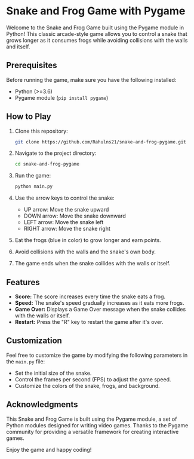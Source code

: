 # Snake and Frog Game with Pygame

Welcome to the Snake and Frog Game built using the Pygame module in Python! This classic arcade-style game allows you to control a snake that grows longer as it consumes frogs while avoiding collisions with the walls and itself.

## Prerequisites

Before running the game, make sure you have the following installed:

- Python (>=3.6)
- Pygame module (`pip install pygame`)

## How to Play

1. Clone this repository:

    ```bash
    git clone https://github.com/Rahulns21/snake-and-frog-pygame.git
    ```

2. Navigate to the project directory:

    ```bash
    cd snake-and-frog-pygame
    ```

3. Run the game:

    ```bash
    python main.py
    ```

4. Use the arrow keys to control the snake:
   - UP arrow: Move the snake upward
   - DOWN arrow: Move the snake downward
   - LEFT arrow: Move the snake left
   - RIGHT arrow: Move the snake right

5. Eat the frogs (blue in color) to grow longer and earn points.

6. Avoid collisions with the walls and the snake's own body.

7. The game ends when the snake collides with the walls or itself.

## Features

- **Score:** The score increases every time the snake eats a frog.
- **Speed:** The snake's speed gradually increases as it eats more frogs.
- **Game Over:** Displays a Game Over message when the snake collides with the walls or itself.
- **Restart:** Press the "R" key to restart the game after it's over.

## Customization

Feel free to customize the game by modifying the following parameters in the `main.py` file:

- Set the initial size of the snake.
- Control the frames per second (FPS) to adjust the game speed.
- Customize the colors of the snake, frogs, and background.

## Acknowledgments

This Snake and Frog Game is built using the Pygame module, a set of Python modules designed for writing video games. Thanks to the Pygame community for providing a versatile framework for creating interactive games.

Enjoy the game and happy coding!
